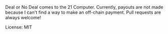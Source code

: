 Deal or No Deal comes to the 21 Computer. Currently, payouts are not made because I can't find a way to make an off-chain payment. Pull requests are always welcome!


License: MIT